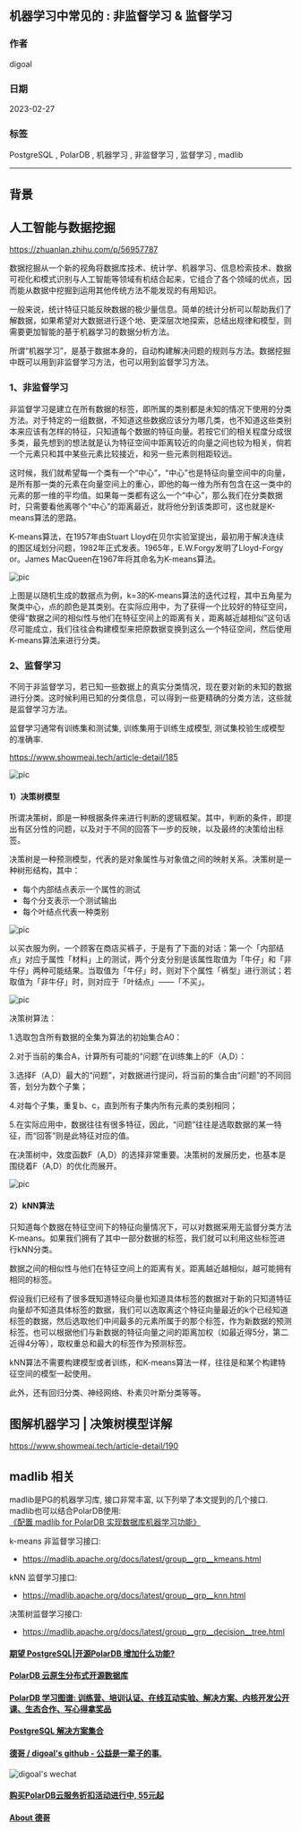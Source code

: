 ## 机器学习中常见的 : 非监督学习 & 监督学习    
                                
### 作者                                
digoal                                
                                
### 日期                                
2023-02-27                              
                                
### 标签                                
PostgreSQL , PolarDB , 机器学习 , 非监督学习 , 监督学习 , madlib               
                                
----                                
                                
## 背景       
    
## 人工智能与数据挖掘    
    
https://zhuanlan.zhihu.com/p/56957787    
    
数据挖掘从一个新的视角将数据库技术、统计学、机器学习、信息检索技术、数据可视化和模式识别与人工智能等领域有机结合起来，它组合了各个领域的优点，因而能从数据中挖掘到运用其他传统方法不能发现的有用知识。    
    
一般来说，统计特征只能反映数据的极少量信息。简单的统计分析可以帮助我们了解数据，如果希望对大数据进行逐个地、更深层次地探索，总结出规律和模型，则需要更加智能的基于机器学习的数据分析方法。    
    
所谓“机器学习”，是基于数据本身的，自动构建解决问题的规则与方法。数据挖掘中既可以用到非监督学习方法，也可以用到监督学习方法。    
    
### 1、非监督学习    
    
非监督学习是建立在所有数据的标签，即所属的类别都是未知的情况下使用的分类方法。对于特定的一组数据，不知道这些数据应该分为哪几类，也不知道这些类别本来应该有怎样的特征，只知道每个数据的特征向量。若按它们的相关程度分成很多类，最先想到的想法就是认为特征空间中距离较近的向量之间也较为相关，倘若一个元素只和其中某些元素比较接近，和另一些元素则相距较远。    
    
这时候，我们就希望每一个类有一个“中心”，“中心”也是特征向量空间中的向量，是所有那一类的元素在向量空间上的重心，即他的每一维为所有包含在这一类中的元素的那一维的平均值。如果每一类都有这么一个“中心”，那么我们在分类数据时，只需要看他离哪个“中心”的距离最近，就将他分到该类即可，这也就是K-means算法的思路。    
    
K-means算法，在1957年由Stuart Lloyd在贝尔实验室提出，最初用于解决连续的图区域划分问题，1982年正式发表。1965年，E.W.Forgy发明了Lloyd-Forgy or。James MacQueen在1967年将其命名为K-means算法。    
    
![pic](20230227_02_pic_001.jpeg)      
    
上图是以随机生成的数据点为例，k=3的K-means算法的迭代过程，其中五角星为聚类中心，点的颜色是其类别。在实际应用中，为了获得一个比较好的特征空间，使得“数据之间的相似性与他们在特征空间上的距离有关，距离越近越相似”这句话尽可能成立，我们往往会构建模型来把原数据变换到这么一个特征空间，然后使用K-means算法来进行分类。    
    
### 2、监督学习    
    
不同于非监督学习，若已知一些数据上的真实分类情况，现在要对新的未知的数据进行分类。这时候利用已知的分类信息，可以得到一些更精确的分类方法，这些就是监督学习方法。    
  
监督学习通常有训练集和测试集, 训练集用于训练生成模型, 测试集校验生成模型的准确率.    
  
https://www.showmeai.tech/article-detail/185  
  
![pic](20230227_02_pic_005.png)  
      
#### 1）决策树模型    
    
所谓决策树，即是一种根据条件来进行判断的逻辑框架。其中，判断的条件，即提出有区分性的问题，以及对于不同的回答下一步的反映，以及最终的决策给出标签。    
    
决策树是一种预测模型，代表的是对象属性与对象值之间的映射关系。决策树是一种树形结构，其中：    
- 每个内部结点表示一个属性的测试    
- 每个分支表示一个测试输出    
- 每个叶结点代表一种类别    
    
![pic](20230227_02_pic_003.png)      
    
以买衣服为例，一个顾客在商店买裤子，于是有了下面的对话：第一个「内部结点」对应于属性「材料」上的测试，两个分支分别是该属性取值为「牛仔」和「非牛仔」两种可能结果。当取值为「牛仔」时，则对下个属性「裤型」进行测试；若取值为「非牛仔」时，则对应于「叶结点」——「不买」。    
    
![pic](20230227_02_pic_002.png)      
    
决策树算法：    
    
1.选取包含所有数据的全集为算法的初始集合A0：    
    
2.对于当前的集合A，计算所有可能的“问题”在训练集上的F（A,D）：    
    
3.选择F（A,D）最大的“问题”，对数据进行提问，将当前的集合由“问题”的不同回答，划分为数个子集；    
    
4.对每个子集，重复b、c，直到所有子集内所有元素的类别相同；    
    
5.在实际应用中，数据往往有很多特征，因此，“问题”往往是选取数据的某一特征，而“回答”则是此特征对应的值。    
    
在决策树中，效度函数F（A,D）的选择非常重要。决策树的发展历史，也基本是围绕着F（A,D）的优化而展开。    
    
![pic](20230227_02_pic_004.png)      
    
#### 2）kNN算法    
    
只知道每个数据在特征空间下的特征向量情况下，可以对数据采用无监督分类方法K-means。如果我们拥有了其中一部分数据的标签，我们就可以利用这些标签进行kNN分类。    
    
数据之间的相似性与他们在特征空间上的距离有关。距离越近越相似，越可能拥有相同的标签。    
    
假设我们已经有了很多既知道特征向量也知道具体标签的数据对于新的只知道特征向量却不知道具体标签的数据，我们可以选取离这个特征向量最近的k个已经知道标签的数据，然后选取他们中间最多的元素所属于的那个标签，作为新数据的预测标签。也可以根据他们与新数据的特征向量之间的距离加权（如最近得5分，第二近得4分等），取权重总和最大的标签作为预测标签。    
    
kNN算法不需要构建模型或者训练，和K-means算法一样，往往是和某个构建特征空间的模型一起使用。    
    
此外，还有回归分类、神经网络、朴素贝叶斯分类等等。    
    
    
    
## 图解机器学习 | 决策树模型详解    
    
https://www.showmeai.tech/article-detail/190    
    
## madlib 相关    
madlib是PG的机器学习库, 接口非常丰富, 以下列举了本文提到的几个接口. madlib也可以结合PolarDB使用:        
[《配置 madlib for PolarDB 实现数据库机器学习功能》](../202212/20221202_03.md)  
    
k-means 非监督学习接口:    
- https://madlib.apache.org/docs/latest/group__grp__kmeans.html    
    
kNN 监督学习接口:    
- https://madlib.apache.org/docs/latest/group__grp__knn.html    
    
决策树监督学习接口:    
- https://madlib.apache.org/docs/latest/group__grp__decision__tree.html    
    
    
  
#### [期望 PostgreSQL|开源PolarDB 增加什么功能?](https://github.com/digoal/blog/issues/76 "269ac3d1c492e938c0191101c7238216")
  
  
#### [PolarDB 云原生分布式开源数据库](https://github.com/ApsaraDB "57258f76c37864c6e6d23383d05714ea")
  
  
#### [PolarDB 学习图谱: 训练营、培训认证、在线互动实验、解决方案、内核开发公开课、生态合作、写心得拿奖品](https://www.aliyun.com/database/openpolardb/activity "8642f60e04ed0c814bf9cb9677976bd4")
  
  
#### [PostgreSQL 解决方案集合](../201706/20170601_02.md "40cff096e9ed7122c512b35d8561d9c8")
  
  
#### [德哥 / digoal's github - 公益是一辈子的事.](https://github.com/digoal/blog/blob/master/README.md "22709685feb7cab07d30f30387f0a9ae")
  
  
![digoal's wechat](../pic/digoal_weixin.jpg "f7ad92eeba24523fd47a6e1a0e691b59")
  
  
#### [购买PolarDB云服务折扣活动进行中, 55元起](https://www.aliyun.com/activity/new/polardb-yunparter?userCode=bsb3t4al "e0495c413bedacabb75ff1e880be465a")
  
  
#### [About 德哥](https://github.com/digoal/blog/blob/master/me/readme.md "a37735981e7704886ffd590565582dd0")
  
